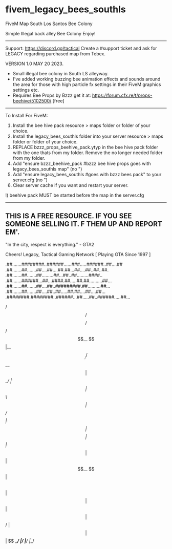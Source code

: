 # fivem_legacy_bees_southls
FiveM Map South Los Santos Bee Colony

Simple Illegal back alley Bee Colony
Enjoy!

---

Support: https://discord.gg/tactical
Create a #support ticket and ask for LEGACY regarding purchased map from Tebex.

VERSION 1.0
MAY 20 2023.

- Small illegal bee colony in South LS alleyway.
- I've added working buzzing bee animation effects and sounds around the area for those with high particle fx settings in their FiveM graphics settings etc.
- Requires Bee Props by Bzzz get it at: https://forum.cfx.re/t/props-beehive/5102500/ [free]

---
To Install For FiveM:
 
1) Install the bee hive pack resource > maps folder or folder of your choice.
2) Install the legacy_bees_southls folder into your server resource > maps folder or folder of your choice.
3) REPLACE bzzz_props_beehive_pack.ytyp in the bee hive pack folder with the one thats from my folder. Remove the no longer needed folder from my folder.
4) Add "ensure bzzz_beehive_pack #bzzz bee hive props goes with legacy_bees_southls map" (no ")
5) Add "ensure legacy_bees_southls #goes with bzzz bees pack" to your server.cfg (no ")
6) Clear server cache if you want and restart your server.

!) beehive pack MUST be started before the map in the server.cfg

---
THIS IS A FREE RESOURCE. IF YOU SEE SOMEONE SELLING IT. F THEM UP AND REPORT EM'.
---

"In the city, respect is everything." - GTA2

Cheers!
Legacy, Tactical Gaming Network
[ Playing GTA Since 1997 ]

.##.......########..######......###.....######..##....##
.##.......##.......##....##....##.##...##....##..##..##.
.##.......##.......##.........##...##..##.........####..
.##.......######...##...####.##.....##.##..........##...
.##.......##.......##....##..#########.##..........##...
.##.......##.......##....##..##.....##.##....##....##...
.########.########..######...##.....##..######.....##...


  /$$$$$$  /$$$$$$$$ /$$$$$$ 
 /$$__  $$|__  $$__//$$__  $$
| $$  \__/   | $$  | $$  \ $$
| $$ /$$$$   | $$  | $$$$$$$$
| $$|_  $$   | $$  | $$__  $$
| $$  \ $$   | $$  | $$  | $$
|  $$$$$$/   | $$  | $$  | $$
 \______/    |__/  |__/  |__/
                             
                             
                             

